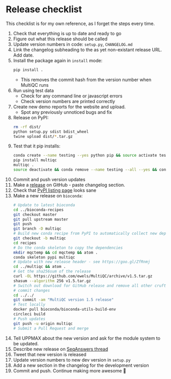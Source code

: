 # Release checklist
This checklist is for my own reference, as I forget the steps every time.

1. Check that everything is up to date and ready to go
2. Figure out what this release should be called
3. Update version numbers in code: `setup.py`, `CHANGELOG.md`
4. Link the changelog subheading to the as yet non-existant release URL. Add date.
5. Install the package again in `install` mode:
    ```bash
    pip install .
    ```
    * This removes the commit hash from the version number when MultiQC runs
6. Run using test data
    * Check for any command line or javascript errors
    * Check version numbers are printed correctly
7. Create new demo reports for the website and upload.
    * Spot any previously unnoticed bugs and fix
8. Release on PyPI:
    ```bash
    rm -rf dist/
    python setup.py sdist bdist_wheel
    twine upload dist/*.tar.gz
    ```
9. Test that it pip installs:
    ```bash
    conda create --name testing --yes python pip && source activate testing
    pip install multiqc
    multiqc .
    source deactivate && conda remove --name testing --all --yes && conda clean --all --yes
    ```
10. Commit and push version updates
11. Make a [release](https://github.com/ewels/MultiQC/releases) on GitHub - paste changelog section.
12. Check that [PyPI listing page](https://pypi.python.org/pypi/multiqc/) looks sane
13. Make a new release on `bioconda`:
    ```bash
    # Update to latest bioconda
    cd ../bioconda-recipes
    git checkout master
    git pull upstream master
    git push
    git branch -D multiqc
    # Build new conda recipe from PyPI to automatically collect new dependencies
    git checkout -b multiqc
    cd recipes
    # Do the conda skeleton to copy the dependencies
    mkdir mqctemp && cd mqctemp && atom .
    conda skeleton pypi multiqc
    # Update with new release header - see https://goo.gl/ZfRnmj
    cd ../multiqc && atom .
    # Get the sha256sum of the release
    curl -OL https://github.com/ewels/MultiQC/archive/v1.5.tar.gz
    shasum --algorithm 256 v1.5.tar.gz
    # Switch out download for GitHub release and remove all other cruft
    # commit changes
    cd ../../
    git commit -am "MultiQC version 1.5 release"
    # Test locally
    docker pull bioconda/bioconda-utils-build-env
    circleci build
    # Push updates
    git push -u origin multiqc
    # Submit a Pull Request and merge
    ```
14. Tell UPPMAX about the new version and ask for the module system to be updated.
15. Describe new release on [SeqAnswers thread](http://seqanswers.com/forums/showthread.php?p=195831#post195831)
16. Tweet that new version is released
17. Update version numbers to new dev version in `setup.py`
18. Add a new section in the changelog for the development version
19. Commit and push. Continue making more awesome :metal:
